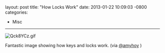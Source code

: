 layout: post
title:  "How Locks Work"
date:   2013-01-22 10:09:03 -0800
categories:
  - Misc
---

 

  ![Qck8YCz.gif](/attachments/3f1aabff4360765f9c4820573042c671/image.png)  

 Fantastic image showing how keys and locks work. (via  [@amyhoy](https://twitter.com/amyhoy/status/293763563665891328) ) 

 
